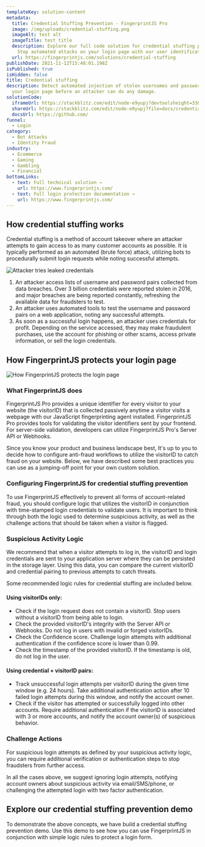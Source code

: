 ```yaml
---
templateKey: solution-content
metadata:
  title: Credential Stuffing Prevention - FingerprintJS Pro
  image: /img/uploads/credential-stuffing.png
  imageAlt: test alt
  imageTitle: test title
  description: Explore our full code solution for credential stuffing prevention.
    Stop automated attacks on your login page with our user identification API.
  url: https://fingerprintjs.com/solutions/credential-stuffing
publishDate: 2021-11-12T15:48:01.198Z
isPublished: true
isHidden: false
title: Credential stuffing
description: Detect automated injection of stolen usernames and passwords on
  your login page before an attacker can do any damage.
solutionCode:
  iframeUrl: https://stackblitz.com/edit/node-e9yupj?devtoolsheight=33&embed=1&file=docs/credential-stuffing.md
  shareUrl: https://stackblitz.com/edit/node-e9yupj?file=docs/credential-stuffing.md
  docsUrl: https://github.com/
funnel:
  - Login
category:
  - Bot Attacks
  - Identity Fraud
industry:
  - Ecommerce
  - Gaming
  - Gambling
  - Financial
bottomLinks:
  - text: Full technical solution →
    url: https://www.fingerprintjs.com/
  - text: Full login protection documentation →
    url: https://www.fingerprintjs.com/
---
```

## How credential stuffing works

Credential stuffing is a method of account takeover where an attacker attempts to gain access to as many customer accounts as possible. It is typically performed as an automated (brute force) attack, utilizing bots to procedurally submit login requests while noting successful attempts.

![Attacker tries leaked credentials](/img/uploads/credential-stuffing-diagram1.png)

1. An attacker access lists of username and password pairs collected from data breaches. Over 3 billion credentials were reported stolen in 2016, and major breaches are being reported constantly, refreshing the available data for fraudsters to test.
2. An attacker uses automated tools to test the username and password pairs on a web application, noting any successful attempts.
3. As soon as a successful login happens, an attacker uses credentials for profit. Depending on the service accessed, they may make fraudulent purchases, use the account for phishing or other scams, access private information, or sell the login credentials.

## How FingerprintJS protects your login page

![How FingerprintJS protects the login page](/img/uploads/credential-stuffing-diagram2.png)

### What FingerprintJS does

FingerprintJS Pro provides a unique identifier for every visitor to your website (the visitorID) that is collected passively anytime a visitor visits a webpage with our JavaScript fingerprinting agent installed. FingerprintJS Pro provides tools for validating the visitor identifiers sent by your frontend. For server-side validation, developers can utilize FingerprintJS Pro's Server API or Webhooks.

Since you know your product and business landscape best, It's up to you to decide how to configure anti-fraud workflows to utilize the visitorID to catch fraud on your website. Below, we have described some best practices you can use as a jumping-off point for your own custom solution.

### Configuring FingerprintJS for credential stuffing prevention

To use FingerprintJS effectively to prevent all forms of account-related fraud, you should configure logic that utilizes the visitorID in conjunction with time-stamped login credentials to validate users. It is important to think through both the logic used to determine suspicious activity, as well as the challenge actions that should be taken when a visitor is flagged.

### Suspicious Activity Logic

We recommend that when a visitor attempts to log in, the visitorID and login credentials are sent to your application server where they can be persisted in the storage layer. Using this data, you can compare the current visitorID and credential pairing to previous attempts to catch threats.

Some recommended logic rules for credential stuffing are included below.

#### Using visitorIDs only:

* Check if the login request does not contain a visitorID. Stop users without a visitorID from being able to login.
* Check the provided visitorID's integrity with the Server API or Webhooks. Do not log in users with invalid or forged visitorIDs.
* Check the Confidence score. Challenge login attempts with additional authentication if the confidence score is lower than 0.99.
* Check the timestamp of the provided visitorID. If the timestamp is old, do not log in the user.

#### Using credential + visitorID pairs:

* Track unsuccessful login attempts per visitorID during the given time window (e.g. 24 hours). Take additional authentication action after 10 failed login attempts during this window, and notify the account owner.
* Check if the visitor has attempted or successfully logged into other accounts. Require additional authentication if the visitorID is associated with 3 or more accounts, and notify the account owner(s) of suspicious behavior.

### Challenge Actions

For suspicious login attempts as defined by your suspicious activity logic, you can require additional verification or authentication steps to stop fraudsters from further access.

In all the cases above, we suggest ignoring login attempts, notifying account owners about suspicious activity via email/SMS/phone, or challenging the attempted login with two factor authentication.

## Explore our credential stuffing prevention demo

To demonstrate the above concepts, we have build a credential stuffing prevention demo. Use this demo to see how you can use FingerprintJS in conjunction with simple logic rules to protect a login form.